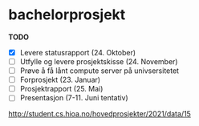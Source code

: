 # bachelorprosjekt
**TODO**

- [x] Levere statusrapport (24. Oktober)
- [ ] Utfylle og levere prosjektskisse (24. November)
- [ ] Prøve å få lånt compute server på univsersitetet
- [ ] Forprosjekt (23. Januar)
- [ ] Prosjektrapport (25. Mai)
- [ ] Presentasjon (7-11. Juni tentativ)

http://student.cs.hioa.no/hovedprosjekter/2021/data/15
